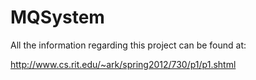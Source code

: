 MQSystem
=====

All the information regarding this project can be found at:

http://www.cs.rit.edu/~ark/spring2012/730/p1/p1.shtml
